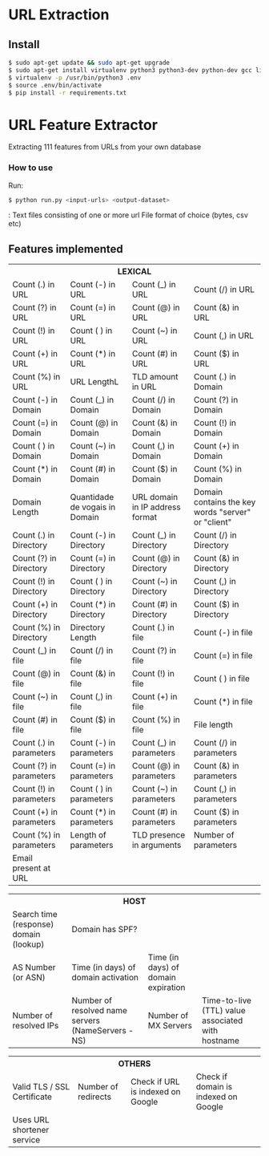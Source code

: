 # URL Extraction


## Install

```bash
$ sudo apt-get update && sudo apt-get upgrade
$ sudo apt-get install virtualenv python3 python3-dev python-dev gcc libpq-dev libssl-dev libffi-dev build-essentials
$ virtualenv -p /usr/bin/python3 .env
$ source .env/bin/activate
$ pip install -r requirements.txt
```

# URL Feature Extractor
Extracting 111 features from URLs from your own database

### How to use
Run:

```bash
$ python run.py <input-urls> <output-dataset>
```
<input-urls> : Text files consisting of one or more url
<output-dataset> File format of choice (bytes, csv etc)

## Features implemented

<table>
    <tr>
        <th style="text-align:center" colspan="4">
            <b>LEXICAL</b>
        </th>
    </tr>
    <tr>
        <td>Count (.) in URL</td>
        <td>Count (-) in URL</td>
        <td>Count (_) in URL</td>
        <td>Count (/) in URL</td>
    </tr>
    <tr>
        <td>Count (?) in URL</td>
        <td>Count (=) in URL</td>
        <td>Count (@) in URL</td>
        <td>Count (&) in URL</td>
    </tr>
    <tr>
        <td>Count (!) in URL</td>
        <td>Count ( ) in URL</td>
        <td>Count (~) in URL</td>
        <td>Count (,) in URL</td>
    </tr>
    <tr>
        <td>Count (+) in URL</td>
        <td>Count (*) in URL</td>
        <td>Count (#) in URL</td>
        <td>Count ($) in URL</td>
    </tr>
    <tr>
        <td>Count (%) in URL</td>
        <td>URL LengthL</td>
        <td>TLD amount in URL</td>
        <td>Count (.) in Domain</td>
    </tr>
    <tr>
        <td>Count (-) in Domain</td>
        <td>Count (_) in Domain</td>
        <td>Count (/) in Domain</td>
        <td>Count (?) in Domain</td>
    </tr>
    <tr>
        <td>Count (=) in Domain</td>
        <td>Count (@) in Domain</td>
        <td>Count (&) in Domain</td>
        <td>Count (!) in Domain</td>
    </tr>
    <tr>
        <td>Count ( ) in Domain</td>
        <td>Count (~) in Domain</td>
        <td>Count (,) in Domain</td>
        <td>Count (+) in Domain</td>
    </tr>
    <tr>
        <td>Count (*) in Domain</td>
        <td>Count (#) in Domain</td>
        <td>Count ($) in Domain</td>
        <td>Count (%) in Domain</td>
    </tr>
    <tr>
        <td>Domain Length</td>
        <td>Quantidade de vogais in Domain</td>
        <td>URL domain in IP address format</td>
        <td>Domain contains the key words "server" or "client"</td>
    </tr>
    <tr>
        <td>Count (.) in Directory</td>
        <td>Count (-) in Directory</td>
        <td>Count (_) in Directory</td>
        <td>Count (/) in Directory</td>
    </tr>
    <tr>
        <td>Count (?) in Directory</td>
        <td>Count (=) in Directory</td>
        <td>Count (@) in Directory</td>
        <td>Count (&) in Directory</td>
    </tr>
    <tr>
        <td>Count (!) in Directory</td>
        <td>Count ( ) in Directory</td>
        <td>Count (~) in Directory</td>
        <td>Count (,) in Directory</td>
    </tr>
    <tr>
        <td>Count (+) in Directory</td>
        <td>Count (*) in Directory</td>
        <td>Count (#) in Directory</td>
        <td>Count ($) in Directory</td>
    </tr>
    <tr>
        <td>Count (%) in Directory</td>
        <td>Directory Length</td>
        <td>Count (.) in file</td>
        <td>Count (-) in file</td>
    </tr>
    <tr>
        <td>Count (_) in file</td>
        <td>Count (/) in file</td>
        <td>Count (?) in file</td>
        <td>Count (=) in file</td>
    </tr>
    <tr>
        <td>Count (@) in file</td>
        <td>Count (&) in file</td>
        <td>Count (!) in file</td>
        <td>Count ( ) in file</td>
    </tr>
    <tr>
        <td>Count (~) in file</td>
        <td>Count (,) in file</td>
        <td>Count (+) in file</td>
        <td>Count (*) in file</td>
    </tr>
    <tr>
        <td>Count (#) in file</td>
        <td>Count ($) in file</td>
        <td>Count (%) in file</td>
        <td>File length</td>
    </tr>
    <tr>
        <td>Count (.) in parameters</td>
        <td>Count (-) in parameters</td>
        <td>Count (_) in parameters</td>
        <td>Count (/) in parameters</td>
    </tr>
    <tr>
        <td>Count (?) in parameters</td>
        <td>Count (=) in parameters</td>
        <td>Count (@) in parameters</td>
        <td>Count (&) in parameters</td>
    </tr>
    <tr>
        <td>Count (!) in parameters</td>
        <td>Count ( ) in parameters</td>
        <td>Count (~) in parameters</td>
        <td>Count (,) in parameters</td>
    </tr>
    <tr>
        <td>Count (+) in parameters</td>
        <td>Count (*) in parameters</td>
        <td>Count (#) in parameters</td>
        <td>Count ($) in parameters</td>
    </tr>
    <tr>
        <td>Count (%) in parameters</td>
        <td>Length of parameters</td>
        <td>TLD presence in arguments</td>
        <td>Number of parameters</td>
    </tr>
    <tr>
        <td>Email present at URL</td>
    </tr>
</table>

<table>
    <tr>
        <th style="text-align:center" colspan="4">
            <b>HOST</b>
        </th>
    </tr>
    <tr>
        <td>Search time (response) domain (lookup)</td>
        <td>Domain has SPF?</td>
    </tr>
    <tr>
        <td>AS Number (or ASN)</td>
        <td>Time (in days) of domain activation</td>
        <td>Time (in days) of domain expiration</td>
    </tr>
    <tr>
        <td>Number of resolved IPs</td>
        <td>Number of resolved name servers (NameServers - NS)</td>
        <td>Number of MX Servers</td>
        <td>Time-to-live (TTL) value associated with hostname</td>
    </tr>
</table>

<table>
    <tr>
        <th style="text-align:center" colspan="4">
            <b>OTHERS</b>
        </th>
    </tr>
    <tr>
        <td>Valid TLS / SSL Certificate</td>
        <td>Number of redirects</td>
        <td>Check if URL is indexed on Google</td>
        <td>Check if domain is indexed on Google</td>
    </tr>
    <tr>
        <td>Uses URL shortener service</td>
    </tr>
</table>

